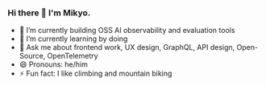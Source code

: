### Hi there 👋 I'm Mikyo.

- 🔭 I’m currently building OSS AI observability and evaluation tools
- 🌱 I’m currently learning by doing
- 💬 Ask me about frontend work, UX design, GraphQL, API design, Open-Source, OpenTelemetry
- 😄 Pronouns: he/him
- ⚡ Fun fact: I like climbing and mountain biking
